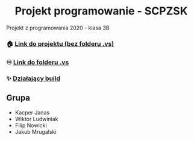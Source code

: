 <h1 align="center">Projekt programowanie - SCPZSK</h1>
<p>
Projekt z programowania 2020 - klasa 3B
</p>



### 🏠 [Link do projektu (bez folderu .vs)](https://drive.google.com/file/d/1B9bH6grttDKeQeSx-NWN_BKeVBkFZ7VN/view?usp=sharing)

### ♾️ [Link do folderu .vs](https://drive.google.com/file/d/1nY1ax97Cu7sY4N6KM929qqsNUgPi4peI/view?usp=sharing)

### ✨ [Działający build](https://drive.google.com/file/d/17CtHYWXocPLYenFa4pdReFZNAw9L7sjh/view?usp=sharing)

## Grupa

- Kacper Janas
- Wiktor Ludwiniak
- Filip Nowicki
- Jakub Mrugalski


